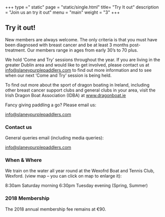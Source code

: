 +++
type =" static"
page = "static/single.html"
title= "Try It out"
description = "Join us an try it out"
menu =  "main"
weight = "3"
+++

## Try it out!

New members are always welcome. The only criteria is that you must have been diagnosed with breast cancer and be at least 3 months post-treatment. Our members range in ages from early 30’s to 70 plus.

We hold ‘Come and Try’ sessions throughout the year. If you are living in the greater Dublin area and would like to get involved, please contact us at info@slaneypurplepaddlers.com to find out more information and to see when our next ‘Come and Try’ session is being held.

To find out more about the sport of dragon boating in Ireland, including other breast cancer support clubs and general clubs in your area, visit the Irish Dragon Boat Association (IDBA) at www.dragonboat.ie

Fancy giving paddling a go? Please email us:

info@slaneypurplepaddlers.com


### Contact us

General queries email (including media queries):

info@slaneypurplepaddlers.com


### When & Where

We train on the water all year round at the Wexofrd Boat and Tennis Club, Wexford. (view map – you can click on map to enlarge it):

8:30am Saturday morning
6:30pm Tuesday evening (Spring, Summer)

### 2018 Membership

The 2018 annual membership fee remains at €90.
